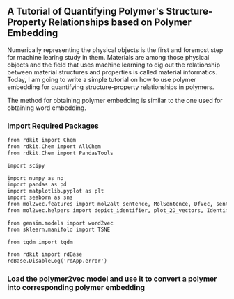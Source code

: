 ## A Tutorial of Quantifying Polymer's Structure-Property Relationships based on Polymer Embedding

Numerically representing the physical objects is the first and foremost step for machine learing study in them. Materials are among those physical objects and the field that uses machine learning to dig out the relationship between material structures and properties is called material informatics. Today, I am going to write a simple tutorial on how to use polymer embedding for quantifying structure-property relationships in polymers. 

The method for obtaining polymer embedding is similar to the one used for obtaining word embedding. 

### Import Required Packages
```markdown
from rdkit import Chem
from rdkit.Chem import AllChem
from rdkit.Chem import PandasTools

import scipy

import numpy as np 
import pandas as pd 
import matplotlib.pyplot as plt 
import seaborn as sns
from mol2vec.features import mol2alt_sentence, MolSentence, DfVec, sentences2vec
from mol2vec.helpers import depict_identifier, plot_2D_vectors, IdentifierTable, mol_to_svg     

from gensim.models import word2vec
from sklearn.manifold import TSNE 

from tqdm import tqdm 

from rdkit import rdBase
rdBase.DisableLog('rdApp.error')
```

### Load the polymer2vec model and use it to convert a polymer into corresponding polymer embedding


